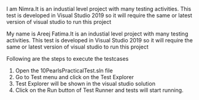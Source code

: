 
I am Nimra.It is an industial level project with many testing activities. This test is developed in Visual Studio 2019 so it will require the same or latest version of visual studio to run this project

My name is Areej Fatima.It is an industial level project with many testing activities. This test is developed in Visual Studio 2019 so it will require the same or latest version of visual studio to run this project


Following are the steps to execute the testcases

1. Open the 10PearlsPracticalTest.sln file
2. Go to Test menu and click on the Test Explorer
3. Test Explorer will be shown in the visual studio solution
4. Click on the Run button of Test Runner and tests will start running.
